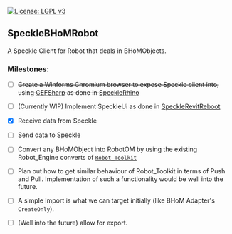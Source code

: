 [![License: LGPL v3](https://img.shields.io/badge/License-LGPL%20v3-blue.svg)](https://www.gnu.org/licenses/lgpl-3.0)
## SpeckleBHoMRobot

A Speckle Client for Robot that deals in BHoMObjects.

### Milestones:

- [ ] ~~Create a Winforms Chromium browser to expose Speckle client into, using [CEFSharp](http://cefsharp.github.io/) as done in [SpeckleRhino](https://github.com/BHoM/SpeckleRhinoFork)~~
- [ ] (Currently WIP) Implement SpeckleUi as done in [SpeckleRevitReboot](https://github.com/speckleworks/SpeckleRevitReboot)
- [x] Receive data from Speckle 
- [ ] Send data to Speckle
- [ ] Convert any BHoMObject into RobotOM by using the existing Robot_Engine converts of [`Robot_Toolkit`](https://github.com/BHoM/Robot_Toolkit)
- [ ] Plan out how to get similar behaviour of Robot_Toolkit in terms of Push and Pull. Implementation of such a functionality would be well into the future. 
- [ ] A simple Import is what we can target initially (like BHoM Adapter's `CreateOnly`).
- [ ] (Well into the future) allow for export.

